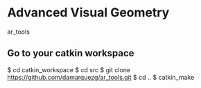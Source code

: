 # Advanced Visual Geometry
ar_tools

## Go to your catkin workspace
$ cd catkin_workspace
$ cd src
$ git clone https://github.com/damarquezg/ar_tools.git
$ cd ..
$ catkin_make




